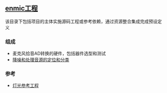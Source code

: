 ﻿## [enmic工程](https://github.com/lite-life/enmic) 

该目录下包括项目的主体实施源码工程或参考依赖，通过资源整合集成完成预设定义

### 组成

- 麦克风拾音AD转换的硬件，包括器件选型和测试
- [降噪和处理音源的定位和分类](CX2092x/DS20924.md) 

### 参考

- [灯光参考工程](colorchord/colorchord.md) 